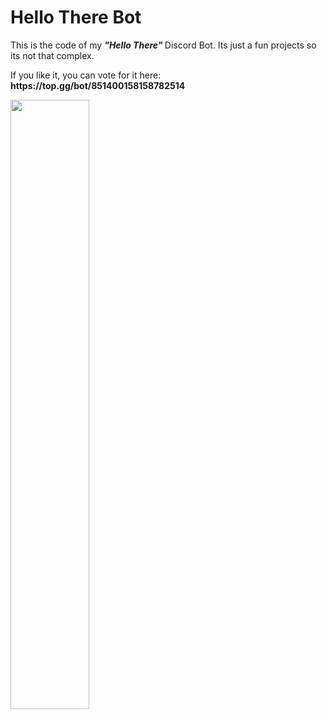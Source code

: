 # Hello There Bot
<html>
  <head>
    <p> This is the code of my <strong> <em> "Hello There" </em> </strong> Discord Bot. Its just a fun projects so its not that complex. </p>
    <p> If you like it, you can vote for it here: <strong> https://top.gg/bot/851400158158782514 </strong> </p>

<a href="https://top.gg/bot/851400158158782514">
  <img src="https://top.gg/api/widget/851400158158782514.svg", height=50%, width=50%>
</a>

  </head>
<html>
